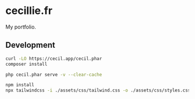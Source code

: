 # cecillie.fr

My portfolio.

## Development

```bash
curl -LO https://cecil.app/cecil.phar
composer install
```

```bash
php cecil.phar serve -v --clear-cache
```

```bash
npm install
npx tailwindcss -i ./assets/css/tailwind.css -o ./assets/css/styles.css --watch
```
